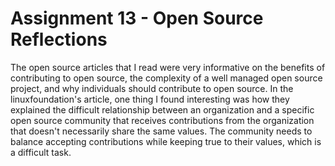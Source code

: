 # Assignment 13 - Open Source Reflections
The open source articles that I read were very informative on the benefits of contributing to open source, the complexity of a well managed open source project, and why individuals should contribute to open source. In the linuxfoundation's article, one thing I found interesting was how they explained the difficult relationship between an organization and a specific open source community that receives contributions from the organization that doesn't necessarily share the same values. The community needs to balance accepting contributions while keeping true to their values, which is a difficult task. 